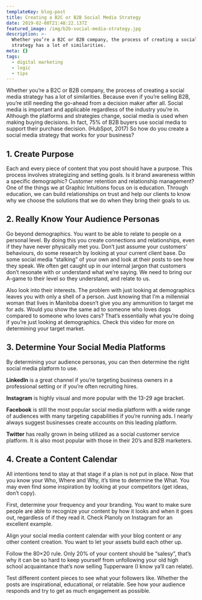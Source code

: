 ```yaml
---
templateKey: blog-post
title: Creating a B2C or B2B Social Media Strategy
date: 2019-02-08T21:48:22.137Z
featured_image: /img/b2b-social-media-strategy.jpg
description: >-
  Whether you’re a B2C or B2B company, the process of creating a social media
  strategy has a lot of similarities.
meta: {}
tags:
  - digital marketing
  - logic
  - tips
---
```

Whether you’re a B2C or B2B company, the process of creating a social media strategy has a lot of similarities. Because even if you’re selling B2B, you’re still needing the go-ahead from a decision maker after all. Social media is important and applicable regardless of the industry you’re in. Although the platforms and strategies change, social media is used when making buying decisions. In fact, 75% of B2B buyers use social media to support their purchase decision. (HubSpot, 2017) So how do you create a social media strategy that works for your business?

## 1. Create Purpose

Each and every piece of content that you post should have a purpose. This process involves strategizing and setting goals. Is it brand awareness within a specific demographic? Customer retention and relationship management? One of the things we at Graphic Intuitions focus on is education. Through education, we can build relationships on trust and help our clients to know why we choose the solutions that we do when they bring their goals to us.

## 2. Really Know Your Audience Personas

Go beyond demographics. You want to be able to relate to people on a personal level. By doing this you create connections and relationships, even if they have never physically met you. Don’t just assume your customers’ behaviours, do some research by looking at your current client base. Do some social media “stalking” of your own and look at their posts to see how they speak. We often get caught up in our internal jargon that customers don’t resonate with or understand what we’re saying. We need to bring our A-game to their level so they understand, and relate to us.

Also look into their interests. The problem with just looking at demographics leaves you with only a shell of a person. Just knowing that I’m a millennial woman that lives in Manitoba doesn’t give you any ammunition to target me for ads. Would you show the same ad to someone who loves dogs compared to someone who loves cars? That’s essentially what you’re doing if you’re just looking at demographics. Check this video for more on determining your target market.

## 3. Determine Your Social Media Platforms

By determining your audience personas, you can then determine the right social media platform to use.

**LinkedIn** is a great channel if you’re targeting business owners in a professional setting or if you’re often recruiting hires.

**Instagram** is highly visual and more popular with the 13-29 age bracket.

**Facebook** is still the most popular social media platform with a wide range of audiences with many targeting capabilities if you’re running ads. I nearly always suggest businesses create accounts on this leading platform.

**Twitter** has really grown in being utilized as a social customer service platform. It is also most popular with those in their 20’s and B2B marketers.

## 4. Create a Content Calendar

All intentions tend to stay at that stage if a plan is not put in place. Now that you know your Who, Where and Why, it’s time to determine the What. You may even find some inspiration by looking at your competitors (get ideas, don’t copy).

First, determine your frequency and your branding. You want to make sure people are able to recognize your content by how it looks and when it goes out, regardless of if they read it. Check Planoly on Instagram for an excellent example.

Align your social media content calendar with your blog content or any other content creation. You want to let your assets build each other up.

Follow the 80×20 rule. Only 20% of your content should be “salesy”, that’s why it can be so hard to keep yourself from unfollowing your old high school acquaintance that’s now selling Tupperware (I know ya’ll can relate).

Test different content pieces to see what your followers like. Whether the posts are inspirational, educational, or relatable. See how your audience responds and try to get as much engagement as possible.

